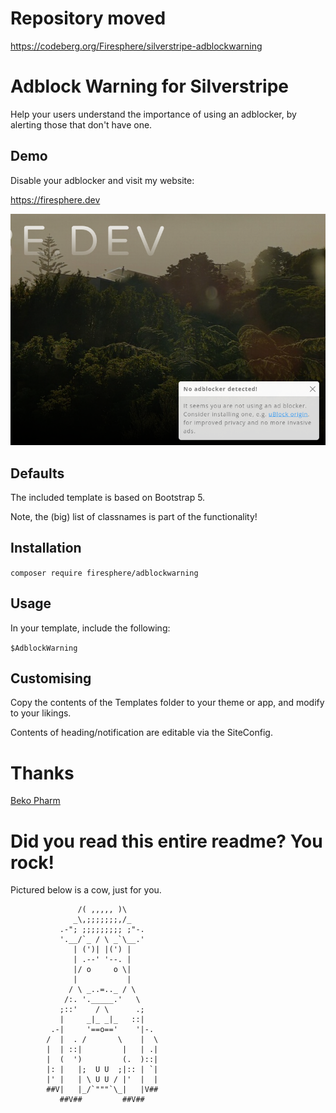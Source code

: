 # Repository moved

https://codeberg.org/Firesphere/silverstripe-adblockwarning

# Adblock Warning for Silverstripe

Help your users understand the importance of using an adblocker, by alerting
those that don't have one.

## Demo

Disable your adblocker and visit my website:

https://firesphere.dev

![](docs/assets/notification-demo.png)

## Defaults

The included template is based on Bootstrap 5.

Note, the (big) list of classnames is part of the functionality!

## Installation

`composer require firesphere/adblockwarning`

## Usage

In your template, include the following:

`$AdblockWarning`

## Customising

Copy the contents of the Templates folder to your theme or app, and modify to your likings.

Contents of heading/notification are editable via the SiteConfig.

# Thanks

[Beko Pharm](https://social.tchncs.de/@bekopharm/111082075749714822)


# Did you read this entire readme? You rock!

Pictured below is a cow, just for you.

```
               /( ,,,,, )\
              _\,;;;;;;;,/_
           .-"; ;;;;;;;;; ;"-.
           '.__/`_ / \ _`\__.'
              | (')| |(') |
              | .--' '--. |
              |/ o     o \|
              |           |
             / \ _..=.._ / \
            /:. '._____.'   \
           ;::'    / \      .;
           |     _|_ _|_   ::|
         .-|     '==o=='    '|-.
        /  |  . /       \    |  \
        |  | ::|         |   | .|
        |  (  ')         (.  )::|
        |: |   |;  U U  ;|:: | `|
        |' |   | \ U U / |'  |  |
        ##V|   |_/`"""`\_|   |V##
           ##V##         ##V##
```
